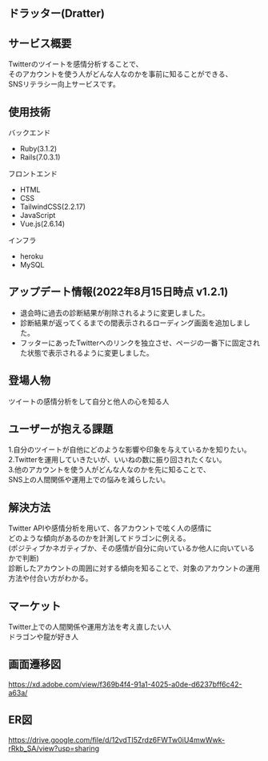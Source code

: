 ## ドラッター(Dratter)

## サービス概要
Twitterのツイートを感情分析することで、<br>
そのアカウントを使う人がどんな人なのかを事前に知ることができる、<br>
SNSリテラシー向上サービスです。<br>

## 使用技術
バックエンド
 - Ruby(3.1.2)
 - Rails(7.0.3.1)

フロントエンド
 - HTML
 - CSS
 - TailwindCSS(2.2.17)
 - JavaScript
 - Vue.js(2.6.14)

インフラ
 - heroku
 - MySQL

## アップデート情報(2022年8月15日時点 v1.2.1)
 - 退会時に過去の診断結果が削除されるように変更しました。
 - 診断結果が返ってくるまでの間表示されるローディング画面を追加しました。
 - フッターにあったTwitterへのリンクを独立させ、ページの一番下に固定された状態で表示されるように変更しました。

## 登場人物
ツイートの感情分析をして自分と他人の心を知る人

## ユーザーが抱える課題
1.自分のツイートが自他にどのような影響や印象を与えているかを知りたい。<br>
2.Twitterを運用していきたいが、いいねの数に振り回されたくない。<br>
3.他のアカウントを使う人がどんな人なのかを先に知ることで、<br>
  SNS上の人間関係や運用上での悩みを減らしたい。<br>

## 解決方法
Twitter APIや感情分析を用いて、各アカウントで呟く人の感情に<br>
どのような傾向があるのかを計測してドラゴンに例える。<br>
(ポジティブかネガティブか、その感情が自分に向いているか他人に向いているかで判断)<br>
診断したアカウントの周囲に対する傾向を知ることで、対象のアカウントの運用方法や付合い方がわかる。<br>

## マーケット
Twitter上での人間関係や運用方法を考え直したい人<br>
ドラゴンや龍が好き人<br>

## 画面遷移図
https://xd.adobe.com/view/f369b4f4-91a1-4025-a0de-d6237bff6c42-a63a/

## ER図
https://drive.google.com/file/d/12vdTI5Zrdz6FWTw0iU4mwWwk-rRkb_SA/view?usp=sharing

